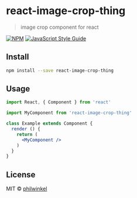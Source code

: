 # react-image-crop-thing

> image crop component for react

[![NPM](https://img.shields.io/npm/v/react-image-crop-thing.svg)](https://www.npmjs.com/package/react-image-crop-thing) [![JavaScript Style Guide](https://img.shields.io/badge/code_style-standard-brightgreen.svg)](https://standardjs.com)

## Install

```bash
npm install --save react-image-crop-thing
```

## Usage

```jsx
import React, { Component } from 'react'

import MyComponent from 'react-image-crop-thing'

class Example extends Component {
  render () {
    return (
      <MyComponent />
    )
  }
}
```

## License

MIT © [philwinkel](https://github.com/philwinkel)
